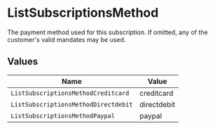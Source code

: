 # ListSubscriptionsMethod

The payment method used for this subscription. If omitted, any of the customer's valid mandates may be used.


## Values

| Name                                 | Value                                |
| ------------------------------------ | ------------------------------------ |
| `ListSubscriptionsMethodCreditcard`  | creditcard                           |
| `ListSubscriptionsMethodDirectdebit` | directdebit                          |
| `ListSubscriptionsMethodPaypal`      | paypal                               |